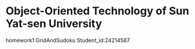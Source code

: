 # Object-Oriented Technology of Sun Yat-sen University
homework1:GridAndSudoku                                        Student_id:24214587
